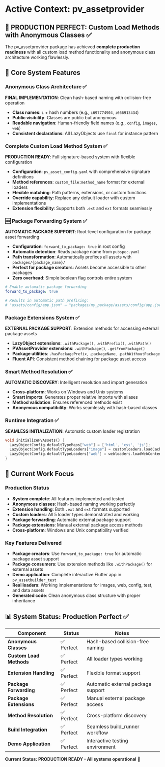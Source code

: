 # Active Context: pv_assetprovider

## 🎉 PRODUCTION PERFECT: Custom Load Methods with Anonymous Classes ✅

The pv_assetprovider package has achieved **complete production readiness** with all custom load method functionality and anonymous class architecture working flawlessly.

## 🚀 Core System Features

### Anonymous Class Architecture ✅
**FINAL IMPLEMENTATION**: Clean hash-based naming with collision-free operation
- **Class names**: `i` + hash numbers (e.g., `i697774904`, `i666913434`)
- **Public visibility**: Classes are public but anonymous
- **Readable navigation**: Human-friendly field names (e.g., `config`, `images`, `web`)
- **Consistent declarations**: All LazyObjects use `final` for instance pattern

### Complete Custom Load Method System ✅
**PRODUCTION READY**: Full signature-based system with flexible configuration
- **Configuration**: `pv_asset_config.yaml` with comprehensive signature definitions
- **Method references**: `custom_file:method_name` format for external loaders
- **Flexible matching**: Path patterns, extensions, or custom functions
- **Override capability**: Replace any default loader with custom implementations
- **Extension flexibility**: Supports both `.ext` and `ext` formats seamlessly

### 🆕 **Package Forwarding System** ✅
**AUTOMATIC PACKAGE SUPPORT**: Root-level configuration for package asset forwarding
- **Configuration**: `forward_to_package: true` in root config
- **Automatic detection**: Reads package name from `pubspec.yaml`
- **Path transformation**: Automatically prefixes all assets with `packages/{package_name}/`
- **Perfect for package creators**: Assets become accessible to other packages
- **Zero overhead**: Simple boolean flag controls entire system

```yaml
# Enable automatic package forwarding
forward_to_package: true

# Results in automatic path prefixing:
# "assets/config/app.json" → "packages/my_package/assets/config/app.json"
```

### Package Extensions System ✅
**EXTERNAL PACKAGE SUPPORT**: Extension methods for accessing external package assets
- **LazyObject extensions**: `.withPackage()`, `.withPrefix()`, `.withPath()`
- **PVAssetProvider extensions**: `.withPackage()`, `.getFromPackage()`
- **Package utilities**: `.hasPackagePrefix`, `.packageName`, `.pathWithoutPackage`
- **Fluent API**: Consistent method chaining for package asset access

### Smart Method Resolution ✅
**AUTOMATIC DISCOVERY**: Intelligent resolution and import generation
- **Cross-platform**: Works on Windows and Unix systems
- **Smart imports**: Generates proper relative imports with aliases
- **Method validation**: Ensures referenced methods exist
- **Anonymous compatibility**: Works seamlessly with hash-based classes

### Runtime Integration ✅
**SEAMLESS INITIALIZATION**: Automatic custom loader registration
```dart
void initializePVAssets() {
  LazyObjectConfig.defaultTypeMaps["web"] = ['html', 'css', 'js'];
  LazyObjectConfig.defaultTypeLoaders["image"] = customloaders.loadCachedImage;
  LazyObjectConfig.defaultTypeLoaders["web"] = webloaders.loadWebContent;
}
```

## 🎯 Current Work Focus

### Production Status
- **System complete**: All features implemented and tested
- **Anonymous classes**: Hash-based naming working perfectly
- **Extension handling**: Both `.ext` and `ext` formats supported
- **Custom loaders**: All 5 loader types demonstrated and working
- **Package forwarding**: Automatic external package support
- **Package extensions**: Manual external package access methods
- **Cross-platform**: Windows and Unix compatibility verified

### Key Features Delivered
- **Package creators**: Use `forward_to_package: true` for automatic package asset support
- **Package consumers**: Use extension methods like `.withPackage()` for external assets
- **Demo application**: Complete interactive Flutter app in `pv_assetbuilder_test`
- **Real loaders**: Working implementations for images, web, config, test, and data assets
- **Generated code**: Clean anonymous class structure with proper inheritance

## 📊 System Status: Production Perfect ✅

| Component | Status | Notes |
|-----------|--------|-------|
| **Anonymous Classes** | ✅ Perfect | Hash-based collision-free naming |
| **Custom Load Methods** | ✅ Perfect | All loader types working |
| **Extension Handling** | ✅ Perfect | Flexible format support |
| **Package Forwarding** | ✅ Perfect | Automatic external package support |
| **Package Extensions** | ✅ Perfect | Manual external package access |
| **Method Resolution** | ✅ Perfect | Cross-platform discovery |
| **Build Integration** | ✅ Perfect | Seamless build_runner workflow |
| **Demo Application** | ✅ Perfect | Interactive testing environment |

**Current Status: PRODUCTION READY - All systems operational** 🎉 